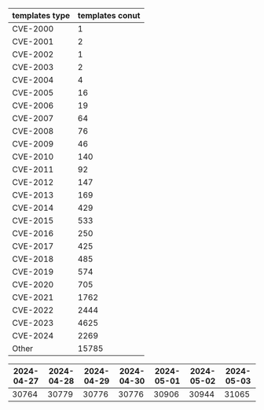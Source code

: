 | templates type | templates conut | 
| --- | --- | 
| CVE-2000 | 1 |
| CVE-2001 | 2 |
| CVE-2002 | 1 |
| CVE-2003 | 2 |
| CVE-2004 | 4 |
| CVE-2005 | 16 |
| CVE-2006 | 19 |
| CVE-2007 | 64 |
| CVE-2008 | 76 |
| CVE-2009 | 46 |
| CVE-2010 | 140 |
| CVE-2011 | 92 |
| CVE-2012 | 147 |
| CVE-2013 | 169 |
| CVE-2014 | 429 |
| CVE-2015 | 533 |
| CVE-2016 | 250 |
| CVE-2017 | 425 |
| CVE-2018 | 485 |
| CVE-2019 | 574 |
| CVE-2020 | 705 |
| CVE-2021 | 1762 |
| CVE-2022 | 2444 |
| CVE-2023 | 4625 |
| CVE-2024 | 2269 |
| Other | 15785 |


|2024-04-27 | 2024-04-28 | 2024-04-29 | 2024-04-30 | 2024-05-01 | 2024-05-02 | 2024-05-03|
|--- | ------ | ------ | ------ | ------ | ------ | ---|
|30764 | 30779 | 30776 | 30776 | 30906 | 30944 | 31065|
